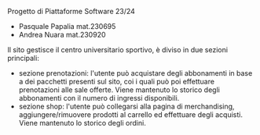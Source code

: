 Progetto di Piattaforme Software 23/24
- Pasquale Papalia mat.230695
- Andrea Nuara mat.230920

Il sito gestisce il centro universitario sportivo, è diviso in due sezioni principali:
- sezione prenotazioni: l'utente può acquistare degli abbonamenti in base a dei pacchetti presenti sul sito, coi i quali può poi effettuare prenotazioni alle sale offerte. Viene mantenuto lo storico degli abbonamenti con il numero di ingressi disponibili.
- sezione shop: l'utente può collegarsi alla pagina di merchandising, aggiungere/rimuovere prodotti al carrello ed effettuare degli acquisti. Viene mantenuto lo storico degli ordini.
